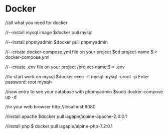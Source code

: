 # Docker
//all what you need for docker

//--install mysql image
$docker pull mysql

//--install phpmyadmin
$docker pull phpmyadmin

//--create docker-compose.yml file on your project
$cd project-name 
$:> docker-compose.yml

//--create .env file on your project
/project-name:$:> .env

//to start work on mysql
$docker exec -it mysql mysql -uroot -p
Enter password: root
mysql>

//now entry to see your database with phpmyadmin
$sudo docker-compose up -d

//in your web browser 
http://localhost:8080

//install  apache
$docker pull iagapie/alpine-apache-2.4:0.1

//install php
$ docker pull iagapie/alpine-php-7.2:0.1






